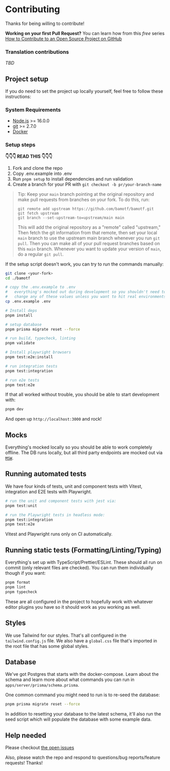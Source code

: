 # Contributing

Thanks for being willing to contribute!

**Working on your first Pull Request?** You can learn how from this _free_
series [How to Contribute to an Open Source Project on GitHub][egghead]

### Translation contributions

_TBD_

## Project setup

If you do need to set the project up locally yourself, feel free to follow these
instructions:

### System Requirements

- [Node.js](https://nodejs.org/) >= 16.0.0
- [git](https://git-scm.com/) >= 2.7.0
- [Docker](https://www.docker.com/)

### Setup steps

**👇👇👇 READ THIS 👇👇👇**

1.  Fork and clone the repo
2.  Copy .env.example into .env
3.  Run `pnpm setup` to install dependencies and run validation
4.  Create a branch for your PR with `git checkout -b pr/your-branch-name`

> Tip: Keep your `main` branch pointing at the original repository and make pull
> requests from branches on your fork. To do this, run:
>
> ```
> git remote add upstream https://github.com/bamotf/bamotf.git
> git fetch upstream
> git branch --set-upstream-to=upstream/main main
> ```
>
> This will add the original repository as a "remote" called "upstream," Then
> fetch the git information from that remote, then set your local `main` branch
> to use the upstream main branch whenever you run `git pull`. Then you can make
> all of your pull request branches based on this `main` branch. Whenever you
> want to update your version of `main`, do a regular `git pull`.

If the setup script doesn't work, you can try to run the commands manually:

```sh
git clone <your-fork>
cd ./bamotf

# copy the .env.example to .env
#   everything's mocked out during development so you shouldn't need to
#   change any of these values unless you want to hit real environments.
cp .env.example .env

# Install deps
pnpm install

# setup database
pnpm prisma migrate reset --force

# run build, typecheck, linting
pnpm validate

# Install playwright browsers
pnpm test:e2e:install

# run integration tests
pnpm test:integration

# run e2e tests
pnpm test:e2e
```

If that all worked without trouble, you should be able to start development
with:

```sh
pnpm dev
```

And open up `http://localhost:3000` and rock!

## Mocks

Everything's mocked locally so you should be able to work completely offline.
The DB runs locally, but all third party endpoints are mocked out via
[`MSW`](https://mswjs.io/).

## Running automated tests

We have four kinds of tests, unit and component tests with Vitest, integration
and E2E tests with Playwright.

```sh
# run the unit and component tests with jest via:
pnpm test:unit

# run the Playwright tests in headless mode:
pnpm test:integration
pnpm test:e2e
```

Vitest and Playwright runs only on CI automatically.

## Running static tests (Formatting/Linting/Typing)

Everything's set up with TypeScript/Prettier/ESLint. These should all run on
commit (only relevant files are checked). You can run them individually though
if you want:

```sh
pnpm format
pnpm lint
pnpm typecheck
```

These are all configured in the project to hopefully work with whatever editor
plugins you have so it should work as you working as well.

## Styles

We use Tailwind for our styles. That's all configured in the
`tailwind.config.js` file. We also have a `global.css` file that's imported in
the root file that has some global styles.

## Database

We've got Postgres that starts with the docker-compose. Learn about the schema
and learn more about what commands you can run in
`apps/server/prisma/schema.prisma`.

One common command you might need to run is to re-seed the database:

```sh
pnpm prisma migrate reset --force
```

In addition to resetting your database to the latest schema, it'll also run the
seed script which will populate the database with some example data.

## Help needed

Please checkout [the open issues][issues]

Also, please watch the repo and respond to questions/bug reports/feature
requests! Thanks!

<!-- prettier-ignore-start -->
[egghead]: https://egghead.io/courses/how-to-contribute-to-an-open-source-project-on-github
[issues]: https://github.com/bamotf/bamotf.com/issues
<!-- prettier-ignore-end -->
